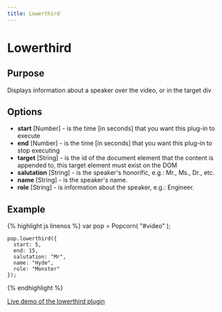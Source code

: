 ```yaml
---
title: Lowerthird
---
```

# Lowerthird #

## Purpose ##

Displays information about a speaker over the video, or in the target div

## Options ##

* **start** \[Number\] - is the time \[in seconds\] that you want this plug-in to execute
* **end** \[Number\] - is the time \[in seconds\] that you want this plug-in to stop executing
* **target** \[String\] - is the id of the document element that the content is appended to, this target element must exist on the DOM
* **salutation** \[String\] - is the speaker's honorific, e.g.: Mr., Ms., Dr., etc.
* **name** \[String\] - is the speaker's name.
* **role** \[String\] - is information about the speaker, e.g.: Engineer.

## Example ##

{% highlight js linenos %} 
    var pop = Popcorn( "#video" );

    pop.lowerthird({
      start: 5,
      end: 15,
      salutation: "Mr",
      name: "Hyde",
      role: "Monster"
    });
{% endhighlight %}

[Live demo of the lowerthird plugin](http://jsfiddle.net/popcornjs/d5Du8/)
